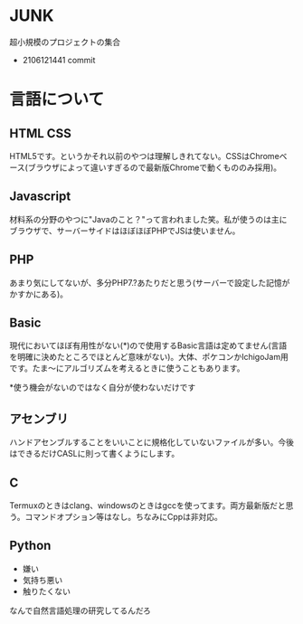 # JUNK
超小規模のプロジェクトの集合

- 2106121441 commit

# 言語について

## HTML CSS
HTML5です。というかそれ以前のやつは理解しきれてない。CSSはChromeベース(ブラウザによって違いすぎるので最新版Chromeで動くもののみ採用)。

## Javascript
材料系の分野のやつに"Javaのこと？"って言われました笑。私が使うのは主にブラウザで、サーバーサイドはほぼほぼPHPでJSは使いません。

## PHP
あまり気にしてないが、多分PHP7.?あたりだと思う(サーバーで設定した記憶がかすかにある)。

## Basic
現代においてほぼ有用性がない(*)ので使用するBasic言語は定めてません(言語を明確に決めたところでほとんど意味がない)。大体、ポケコンかIchigoJam用です。たま〜にアルゴリズムを考えるときに使うこともあります。

*使う機会がないのではなく自分が使わないだけです

## アセンブリ
ハンドアセンブルすることをいいことに規格化していないファイルが多い。今後はできるだけCASLに則って書くようにします。

## C
Termuxのときはclang、windowsのときはgccを使ってます。両方最新版だと思う。コマンドオプション等はなし。ちなみにCppは非対応。

## Python
- 嫌い
- 気持ち悪い
- 触りたくない

なんで自然言語処理の研究してるんだろ
